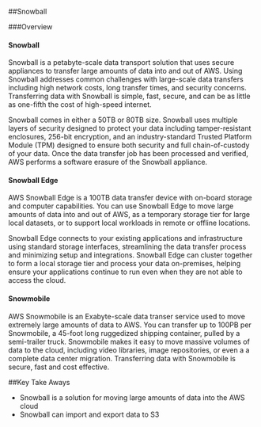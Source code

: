 ##Snowball

###Overview

#### Snowball
Snowball is a petabyte-scale data transport solution that uses secure appliances to transfer large amounts of data into and out of AWS. Using Snowball addresses common challenges with large-scale data transfers including high network costs, long transfer times, and security concerns. Transferring data with Snowball is simple, fast, secure, and can be as little as one-fifth the cost of high-speed internet.

Snowball comes in either a 50TB or 80TB size. Snowball uses multiple layers of security designed to protect your data including tamper-resistant enclosures, 256-bit encryption, and an industry-standard Trusted Platform Module (TPM) designed to ensure both security and full chain-of-custody of your data. Once the data transfer job has been processed and verified, AWS performs a software erasure of the Snowball appliance.

#### Snowball Edge
AWS Snowball Edge is a 100TB data transfer device with on-board storage and computer capabilities. You can use Snowball Edge to move large amounts of data into and out of AWS, as a temporary storage tier for large local datasets, or to support local workloads in remote or offline locations.
 
 Snowball Edge connects to your existing applications and infrastructure using standard storage interfaces, streamlining the data transfer process and minimizing setup and integrations. Snowball Edge can cluster together to form a local storage tier and process your data on-premises, helping ensure your applications continue to run even when they are not able to access the cloud.
 
#### Snowmobile
AWS Snowmobile is an Exabyte-scale data transer service used to move extremely large amounts of data to AWS. You can transfer up to 100PB per Snowmobile, a 45-foot long ruggedized shipping container, pulled by a semi-trailer truck. Snowmobile makes it easy to move massive volumes of data to the cloud, including video libraries, image repositories, or even a a complete data center migration. Transferring data with Snowmobile is secure, fast and cost effective.
 
##Key Take Aways
- Snowball is a solution for moving large amounts of data into the AWS cloud
- Snowball can import and export data to S3
